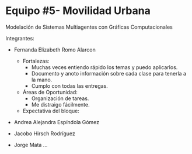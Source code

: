 # Equipo #5- Movilidad Urbana
Modelación de Sistemas Multiagentes con Gráficas Computacionales

Integrantes:

* Fernanda Elizabeth Romo Alarcon
  * Fortalezas:
    * Muchas veces entiendo rápido los temas y puedo aplicarlos.
    * Documento y anoto información sobre cada clase para tenerla a la mano.
    * Cumplo con todas las entregas.
  * Áreas de Oportunidad:
    * Organización de tareas.
    * Me distraigo fácilmente.
  * Expectativa del bloque:
    
* Andrea Alejandra Espíndola Gómez
* Jacobo Hirsch Rodríguez
* Jorge Mata ...
